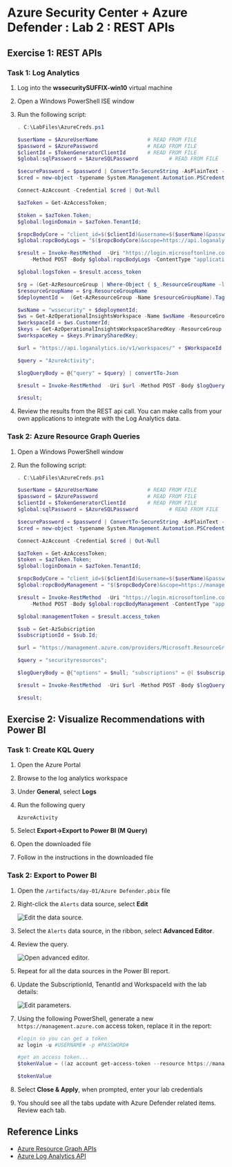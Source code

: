 # Azure Security Center + Azure Defender : Lab 2 : REST APIs

## Exercise 1: REST APIs

### Task 1: Log Analytics

1. Log into the **wssecuritySUFFIX-win10** virtual machine
2. Open a Windows PowerShell ISE window
3. Run the following script:

    ```PowerShell
    . C:\LabFiles\AzureCreds.ps1

    $userName = $AzureUserName                # READ FROM FILE
    $password = $AzurePassword                # READ FROM FILE
    $clientId = $TokenGeneratorClientId       # READ FROM FILE
    $global:sqlPassword = $AzureSQLPassword          # READ FROM FILE

    $securePassword = $password | ConvertTo-SecureString -AsPlainText -Force
    $cred = new-object -typename System.Management.Automation.PSCredential -argumentlist $userName, $SecurePassword

    Connect-AzAccount -Credential $cred | Out-Null

    $azToken = Get-AzAccessToken;

    $token = $azToken.Token;
    $global:loginDomain = $azToken.TenantId;

    $ropcBodyCore = "client_id=$($clientId)&username=$($userName)&password=$($password)&grant_type=password"
    $global:ropcBodyLogs = "$($ropcBodyCore)&scope=https://api.loganalytics.io/.default"

    $result = Invoke-RestMethod  -Uri "https://login.microsoftonline.com/$($global:logindomain)/oauth2/v2.0/token" `
        -Method POST -Body $global:ropcBodyLogs -ContentType "application/x-www-form-urlencoded"

    $global:logsToken = $result.access_token

    $rg = (Get-AzResourceGroup | Where-Object { $_.ResourceGroupName -like "*-security" });
    $resourceGroupName = $rg.ResourceGroupName
    $deploymentId =  (Get-AzResourceGroup -Name $resourceGroupName).Tags["DeploymentId"]

    $wsName = "wssecurity" + $deploymentId;
    $ws = Get-AzOperationalInsightsWorkspace -Name $wsName -ResourceGroup $resourceGroupName;
    $workspaceId = $ws.CustomerId;
    $keys = Get-AzOperationalInsightsWorkspaceSharedKey -ResourceGroup $resourceGroupName -Name $wsName;
    $workspaceKey = $keys.PrimarySharedKey;

    $url = "https://api.loganalytics.io/v1/workspaces/" + $WorkspaceId + "/query";

    $query = "AzureActivity";

    $logQueryBody = @{"query" = $query} | convertTo-Json

    $result = Invoke-RestMethod  -Uri $url -Method POST -Body $logQueryBody -ContentType "application/json" -Headers @{"Authorization"="Bearer $logsToken"};

    $result;
    ```

4. Review the results from the REST api call. You can make calls from your own applications to integrate with the Log Analytics data.

### Task 2: Azure Resource Graph Queries

1. Open a Windows PowerShell window
2. Run the following script:

    ```PowerShell
    . C:\LabFiles\AzureCreds.ps1

    $userName = $AzureUserName                # READ FROM FILE
    $password = $AzurePassword                # READ FROM FILE
    $clientId = $TokenGeneratorClientId       # READ FROM FILE
    $global:sqlPassword = $AzureSQLPassword          # READ FROM FILE

    $securePassword = $password | ConvertTo-SecureString -AsPlainText -Force
    $cred = new-object -typename System.Management.Automation.PSCredential -argumentlist $userName, $SecurePassword

    Connect-AzAccount -Credential $cred | Out-Null

    $azToken = Get-AzAccessToken;
    $token = $azToken.Token;
    $global:loginDomain = $azToken.TenantId;

    $ropcBodyCore = "client_id=$($clientId)&username=$($userName)&password=$($password)&grant_type=password"
    $global:ropcBodyManagement = "$($ropcBodyCore)&scope=https://management.azure.com/.default"

    $result = Invoke-RestMethod  -Uri "https://login.microsoftonline.com/$($global:logindomain)/oauth2/v2.0/token" `
        -Method POST -Body $global:ropcBodyManagement -ContentType "application/x-www-form-urlencoded"

    $global:managementToken = $result.access_token

    $sub = Get-AzSubscription
    $subscriptionId = $sub.Id;

    $url = "https://management.azure.com/providers/Microsoft.ResourceGraph/resources?api-version=2018-09-01-preview";

    $query = "securityresources";

    $logQueryBody = @{"options" = $null; "subscriptions" = @( $subscriptionId); "query" = $query} | convertTo-Json

    $result = Invoke-RestMethod  -Uri $url -Method POST -Body $logQueryBody -ContentType "application/json" -Headers @{"Authorization"="Bearer $managementToken"};

    $result;

    ```

## Exercise 2: Visualize Recommendations with Power BI

### Task 1: Create KQL Query

1. Open the Azure Portal
2. Browse to the log analytics workspace
3. Under **General**, select **Logs**
4. Run the following query

    ```kql
    AzureActivity
    ```

5. Select **Export->Export to Power BI (M Query)**
6. Open the downloaded file
7. Follow in the instructions in the downloaded file

### Task 2: Export to Power BI

1. Open the `/artifacts/day-01/Azure Defender.pbix` file
2. Right-click the `Alerts` data source, select **Edit**

    ![Edit the data source.](./media/power-bi-alerts-edit.png "Edit the data source")

3. Select the `Alerts` data source, in the ribbon, select **Advanced Editor**.
4. Review the query.  

    ![Open advanced editor.](./media/power-bi-alerts-advanced-edit.png "Open advanced editor")

5. Repeat for all the data sources in the Power BI report.
6. Update the SubscriptionId, TenantId and WorkspaceId with the lab details:

   ![Edit parameters.](./media/power-bi-alerts-params.png "Edit parameters")

7. Using the following PowerShell, generate a new `https://management.azure.com` access token, replace it in the report:

    ```PowerShell
    #login so you can get a token
    az login -u #USERNAME# -p #PASSWORD#

    #get an access token...
    $tokenValue = ((az account get-access-token --resource https://management.azure.com) | ConvertFrom-Json).accessToken

    $tokenValue
    ```

8. Select **Close & Apply**, when prompted, enter your lab credentials
9. You should see all the tabs update with Azure Defender related items. Review each tab.

## Reference Links

- [Azure Resource Graph APIs](https://docs.microsoft.com/en-us/rest/api/azure-resourcegraph/)
- [Azure Log Analytics API](https://dev.loganalytics.io/)
